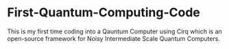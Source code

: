 # First-Quantum-Computing-Code
This is my first time coding into a Qauntum Computer using Cirq which is an open-source framework for Noisy Intermediate Scale Quantum Computers.
